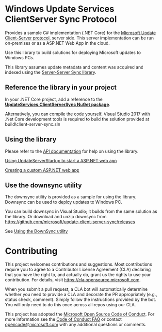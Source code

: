 # Windows Update Services ClientServer Sync Protocol

Provides a sample C# implementation (.NET Core) for the [Microsoft Update Client-Server protocol](https://docs.microsoft.com/en-us/openspecs/windows_protocols/ms-wusp/b8a2ad1d-11c4-4b64-a2cc-12771fcb079b), server side. This server implementation can be run on-premises or as a ASP.NET Web App in the cloud.

Use this library to build solutions for deploying Microsoft updates to Windows PCs.

This library assumes update metadata and content was acquired and indexed using the [Server-Server Sync library](https://github.com/microsoft/update-server-server-sync).

## Reference the library in your project
In your .NET Core project, add a reference to the **[UpdateServices.ClientServerSync NuGet package](https://www.nuget.org/packages/UpdateServices.ClientServerSync)**.

Alternatively, you can compile the code yourself. Visual Studio 2017 with .Net Core development tools is required to build the solution provided at build\client-server-sync.sln

## Using the library
Please refer to the [API documentation](https://microsoft.github.io/update-client-server-sync/) for help on using the library.

[Using UpdateServerStartup to start a ASP.NET web app](https://microsoft.github.io/update-client-server-sync/examples/default_startup.html)

[Creating a custom ASP.NET web app](https://microsoft.github.io/update-client-server-sync/examples/custom_startup.html)

## Use the downsync utility
The downsync utility is provided as a sample for using the library. Downsync can be used to deploy updates to Windows PC.

You can build downsync in Visual Studio; it builds from the same solution as the library. Or download and unzip downsync from https://github.com/microsoft/update-client-server-sync/releases

See [Using the DownSync utility](https://github.com/microsoft/update-client-server-sync/wiki/Using-the-DownSync-utility)

# Contributing

This project welcomes contributions and suggestions.  Most contributions require you to agree to a
Contributor License Agreement (CLA) declaring that you have the right to, and actually do, grant us
the rights to use your contribution. For details, visit https://cla.opensource.microsoft.com.

When you submit a pull request, a CLA bot will automatically determine whether you need to provide
a CLA and decorate the PR appropriately (e.g., status check, comment). Simply follow the instructions
provided by the bot. You will only need to do this once across all repos using our CLA.

This project has adopted the [Microsoft Open Source Code of Conduct](https://opensource.microsoft.com/codeofconduct/).
For more information see the [Code of Conduct FAQ](https://opensource.microsoft.com/codeofconduct/faq/) or
contact [opencode@microsoft.com](mailto:opencode@microsoft.com) with any additional questions or comments.
